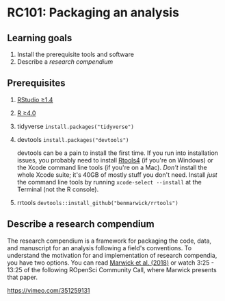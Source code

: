 # RC101: Packaging an analysis

## Learning goals

1.  Install the prerequisite tools and software
2.  Describe a *research compendium*

## Prerequisites

1.  [RStudio ≥1.4](https://www.rstudio.com/products/rstudio/download/)

2.  [R ≥4.0](https://cran.r-project.org/)

3.  tidyverse `install.packages("tidyverse")`

4.  devtools `install.packages("devtools")`

    devtools can be a pain to install the first time. If you run into installation issues, you probably need to install [Rtools4](https://cran.r-project.org/bin/windows/Rtools/) (if you're on Windows) or the Xcode command line tools (if you're on a Mac). *Don't* install the whole Xcode suite; it's 40GB of mostly stuff you don't need. Install *just* the command line tools by running `xcode-select --install` at the Terminal (not the R console).

7.  rrtools `devtools::install_github("benmarwick/rrtools")`

## Describe a research compendium

The research compendium is a framework for packaging the code, data, and manuscript for an analysis following a field's conventions. To understand the motivation for and implementation of research compendia, you have two options. You can read [Marwick et al. (2018)](Marwick%20et%20al.%20(2018)") or watch 3:25 - 13:25 of the following ROpenSci Community Call, where Marwick presents that paper.

https://vimeo.com/351259131
